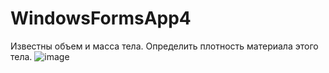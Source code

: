 # WindowsFormsApp4
Известны объем и масса тела. Определить плотность материала этого тела.
![image](https://user-images.githubusercontent.com/89976364/158970567-c853babc-1fa4-4d9b-9324-b7a959f1296e.png)
